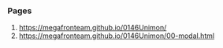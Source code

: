 ### Pages
1. <https://megafronteam.github.io/0146Unimon/>
2. <https://megafronteam.github.io/0146Unimon/00-modal.html>